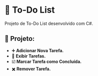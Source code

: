 # 📔 To-Do List 

Projeto de To-Do List desenvolvido com C#.

## 👾 Projeto: 
- ➕ __Adicionar Nova Tarefa.__
- 🦄 __Exibir Tarefas.__
- ☑️ __Marcar Tarefa como Concluída.__
- ✖️ __Remover Tarefa.__
